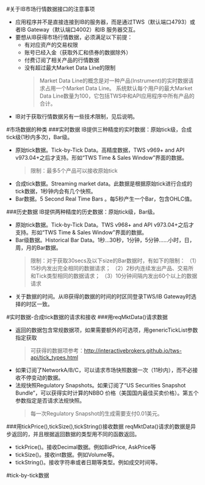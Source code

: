 #关于IB市场行情数据接口的注意事项
- 应用程序并不是直接连接到IB的服务器，而是通过TWS（默认端口4793）或者IB Gateway（默认端口4002）和IB
服务器交互。
- 要想从IB获得市场行情数据，必须满足以下前提：
    - 有对应资产的交易权限
    - 账号已经入金（获取外汇和债券的数据除外）
    - 付费订阅了相关产品的行情数据
    - 没有超过最大Market Data Line的限制
        > Market Data Line的概念是对一种产品(Instrument)的实时数据请求占用一个Market Data Line。
        系统默认每个用户的最大Market Data Line数量为100，它包括TWS中和API应用程序中所有产品的合计。
- IB对于获取行情数据另有一些技术限制，见后说明。


#市场数据的种类
###实时数据
IB提供三种精度的实时数据：原始tick级，合成tick级(1秒内多次)，Bar级。
- 原始tick数据。Tick-by-Tick Data。高精度数据，TWS v969+ and API v973.04+之后才支持。形如“TWS Time & Sales Window”界面的数据。
    >限制：最多5个产品可以接收原始tick
- 合成tick数据。Streaming market data。此数据是根据原始tick进行合成的tick数据，1秒钟内会有几个快照。
- Bar数据。5 Second Real Time Bars 。每5秒产生一个Bar，包含OHLC值。


###历史数据
IB提供两种精度的历史数据：原始tick级，Bar级。
- 原始tick数据。Tick-by-Tick Data。TWS v968+ and API v973.04+之后才支持。形如“TWS Time & Sales Window”界面的数据。
- Bar级数据。Historical Bar Data。1秒...30秒，1分钟，5分钟......小时，日，周，月的Bar数据。
    >限制：对于获取30secs及以下size的Bar数据时，有如下的限制：
    （1）15秒内发出完全相同的数据请求；
    （2）2秒内连续发出产品、交易所和Tick类型相同的数据请求；
    （3）10分钟间隔内发出60个以上的数据请求
- 关于数据的时间。从IB获得的数据的时间的时区同登录TWS/IB Gateway时选择的时区一致。
    
#实时数据-合成tick数据的请求和接收
###用reqMktData()请求数据
- 返回的数据包含常规数据项，如果需要额外的可选项，用genericTickList参数指定获取
    > 可获得的数据项参考：http://interactivebrokers.github.io/tws-api/tick_types.html
- 如果订阅了NetworkA/B/C，可以请求市场快照数据一次（11秒内），而不必接收不停变动的数据。
- 法规快照Regulatory Snapshots。如果订阅了“US Securities Snapshot Bundle”，可以获得实时计算的NBBO
价格（美国国内最佳买卖价格）。第五个参数指定是否请求法规快照。
    > 每一次Regulatory Snapshot的生成需要支付0.01美元。

###用tickPrice(),tickSize(),tickString()接收数据
reqMktData()请求的数据是异步返回的，并且根据返回数据的类型用不同的函数返回。
- tickPrice()。接收Decimal数据。例如BidPrice, AskPrice等
- tickSize()。接收int数据。例如Volume等。
- tickString()。接收字符串或者日期等类型。例如成交时间等。




#tick-by-tick数据




   